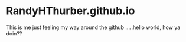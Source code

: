 # RandyHThurber.github.io
This is me just feeling my way around the github .....hello world, how ya doin??

